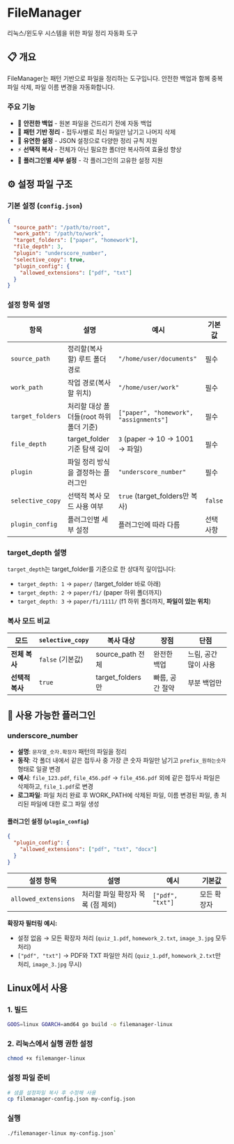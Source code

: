 # FileManager

리눅스/윈도우 시스템을 위한 파일 정리 자동화 도구

## 📋 개요

FileManager는 패턴 기반으로 파일을 정리하는 도구입니다. 안전한 백업과 함께 중복 파일 삭제, 파일 이름 변경을 자동화합니다.

### 주요 기능
- 🔄 **안전한 백업** - 원본 파일을 건드리기 전에 자동 백업
- 📁 **패턴 기반 정리** - 접두사별로 최신 파일만 남기고 나머지 삭제
- 🔧 **유연한 설정** - JSON 설정으로 다양한 정리 규칙 지원
- ⚡ **선택적 복사** - 전체가 아닌 필요한 폴더만 복사하여 효율성 향상
- 🎯 **플러그인별 세부 설정** - 각 플러그인의 고유한 설정 지원

## ⚙️ 설정 파일 구조

### 기본 설정 (`config.json`)

```json
{
  "source_path": "/path/to/root",
  "work_path": "/path/to/work",
  "target_folders": ["paper", "homework"],
  "file_depth": 3,
  "plugin": "underscore_number",
  "selective_copy": true,
  "plugin_config": {
    "allowed_extensions": ["pdf", "txt"]
  }
}
```

### 설정 항목 설명

| 항목 | 설명 | 예시 | 기본값 |
|------|------|------|--------|
| `source_path` | 정리할(복사할) 루트 폴더 경로 | `"/home/user/documents"` | 필수 |
| `work_path` | 작업 경로(복사할 위치) | `"/home/user/work"` | 필수 |
| `target_folders` | 처리할 대상 폴더들(root 하위 폴더 기준) | `["paper", "homework", "assignments"]` | 필수 |
| `file_depth` | target_folder 기준 탐색 깊이 | `3` (paper → 10 → 1001 → 파일) | 필수 |
| `plugin` | 파일 정리 방식을 결정하는 플러그인 | `"underscore_number"` | 필수 |
| `selective_copy` | 선택적 복사 모드 사용 여부 | `true` (target_folders만 복사) | `false` |
| `plugin_config` | 플러그인별 세부 설정 | 플러그인에 따라 다름 | 선택사항 |

### target_depth 설명

`target_depth`는 target_folder를 기준으로 한 상대적 깊이입니다:

- `target_depth: 1` → `paper/` (target_folder 바로 아래)
- `target_depth: 2` → `paper/f1/` (paper 하위 폴더까지)
- `target_depth: 3` → `paper/f1/1111/` (f1 하위  폴더까지, **파일이 있는 위치**)

### 복사 모드 비교

| 모드 | `selective_copy` | 복사 대상 | 장점 | 단점 |
|------|------------------|-----------|------|------|
| **전체 복사** | `false` (기본값) | source_path 전체 | 완전한 백업 | 느림, 공간 많이 사용 |
| **선택적 복사** | `true` | target_folders만 | 빠름, 공간 절약 | 부분 백업만 |


## 🔌 사용 가능한 플러그인

### underscore_number
- **설명**: `문자열_숫자.확장자` 패턴의 파일을 정리
- **동작**: 각 폴더 내에서 같은 접두사 중 가장 큰 숫자 파일만 남기고 `prefix_원하는숫자` 형태로 일괄 변경
- **예시**: `file_123.pdf`, `file_456.pdf` → `file_456.pdf` 외에 같은 접두사 파일은 삭제하고, `file_1.pdf`로 변경
- **로그파일**: 파일 처리 완료 후 WORK_PATH에 삭제된 파일, 이름 변경된 파일, 총 처리된 파일에 대한 로그 파일 생성


#### 플러그인 설정 (`plugin_config`)

```json
{
  "plugin_config": {
    "allowed_extensions": ["pdf", "txt", "docx"]
  }
}
```

| 설정 항목 | 설명 | 예시 | 기본값 |
|-----------|------|------|--------|
| `allowed_extensions` | 처리할 파일 확장자 목록 (점 제외) | `["pdf", "txt"]` | 모든 확장자 |

**확장자 필터링 예시:**
- 설정 없음 → 모든 확장자 처리 (`quiz_1.pdf`, `homework_2.txt`, `image_3.jpg` 모두 처리)
- `["pdf", "txt"]` → PDF와 TXT 파일만 처리 (`quiz_1.pdf`, `homework_2.txt`만 처리, `image_3.jpg` 무시)


## Linux에서 사용

### 1. 빌드
```bash
GOOS=linux GOARCH=amd64 go build -o filemanager-linux
```

### 2. 리눅스에서 실행 권한 설정
```bash
chmod +x filemanger-linux 
```

### 설정 파일 준비 
```bash
# 샘플 설정파일 복사 후 수정해 사용
cp filemanager-config.json my-config.json 
```

### 실행
```bash
./filemanager-linux my-config.json`
```


